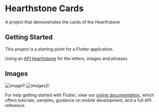 # Hearthstone Cards

A project that demonstrates the cards of the Hearthstone

## Getting Started

This project is a starting point for a Flutter application.

Using an [API hearthstone](https://develop.battle.net/documentation/hearthstone) for the letters, images and phrases.

## Images

![image1!](imagesreadme/Captura%20de%20Tela%202022-04-29%20%C3%A0s%2014.23.09.png)
![images2!](imagesreadme/Captura%20de%20Tela%202022-04-29%20%C3%A0s%2014.22.38.png)


For help getting started with Flutter, view our
[online documentation](https://flutter.dev/docs), which offers tutorials,
samples, guidance on mobile development, and a full API reference.
